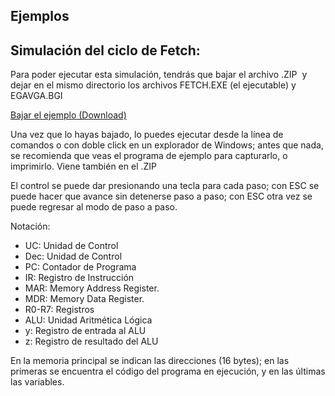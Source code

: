 ## Ejemplos

## Simulación del ciclo de Fetch:

Para poder ejecutar esta simulación, tendrás que bajar el archivo .ZIP  y dejar en el mismo directorio los archivos FETCH.EXE (el ejecutable) y EGAVGA.BGI

[Bajar el ejemplo (Download)](../download/Fetch.zip)

Una vez que lo hayas bajado, lo puedes ejecutar desde la línea de comandos o con doble click en un explorador de Windows; antes que nada, se recomienda que veas el programa de ejemplo para capturarlo, o imprimirlo. Viene también en el .ZIP

El control se puede dar presionando una tecla para cada paso; con ESC se puede hacer que avance sin detenerse paso a paso; con ESC otra vez se puede regresar al modo de paso a paso.

Notación:

*   UC: Unidad de Control
*   Dec: Unidad de Control
*   PC: Contador de Programa
*   IR: Registro de Instrucción
*   MAR: Memory Address Register.
*   MDR: Memory Data Register.
*   R0-R7: Registros
*   ALU: Unidad Aritmética Lógica
*   y: Registro de entrada al ALU
*   z: Registro de resultado del ALU

En la memoria principal se indican las direcciones (16 bytes); en las primeras se encuentra el código del programa en ejecución, y en las últimas las variables.